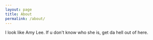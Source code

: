 ```yaml
---
layout: page
title: About
permalink: /about/
---
```


I look like Amy Lee. If u don't know who she is, get da hell out of here.
